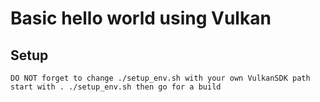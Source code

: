 # Basic hello world using Vulkan

## Setup
	DO NOT forget to change ./setup_env.sh with your own VulkanSDK path
	start with . ./setup_env.sh then go for a build
